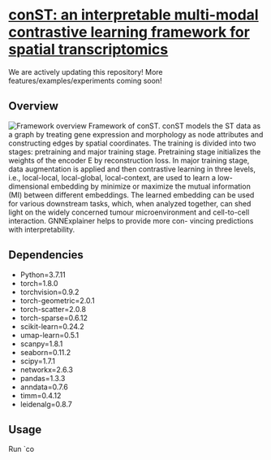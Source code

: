 # [conST: an interpretable multi-modal contrastive learning framework for spatial transcriptomics](https://www.biorxiv.org/content/10.1101/2022.01.14.476408v1)
We are actively updating this repository! More features/examples/experiments coming soon!

## Overview

![Framework overview](imgs/conST-workflow.png)
Framework of conST. conST models the ST data as a graph by treating gene expression and
morphology as node attributes and constructing edges by spatial coordinates. The training is divided into
two stages: pretraining and major training stage. Pretraining stage initializes the weights of the encoder E
by reconstruction loss. In major training stage, data augmentation is applied and then contrastive learning
in three levels, i.e., local-local, local-global, local-context, are used to learn a low-dimensional embedding by
minimize or maximize the mutual information (MI) between different embeddings. The learned embedding
can be used for various downstream tasks, which, when analyzed together, can shed light on the widely
concerned tumour microenvironment and cell-to-cell interaction. GNNExplainer helps to provide more con-
vincing predictions with interpretability.

## Dependencies
- Python=3.7.11
- torch=1.8.0
- torchvision=0.9.2
- torch-geometric=2.0.1
- torch-scatter=2.0.8
- torch-sparse=0.6.12
- scikit-learn=0.24.2
- umap-learn=0.5.1
- scanpy=1.8.1
- seaborn=0.11.2
- scipy=1.7.1
- networkx=2.6.3
- pandas=1.3.3
- anndata=0.7.6
- timm=0.4.12
- leidenalg=0.8.7


## Usage
Run `co